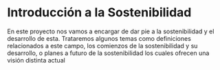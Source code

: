 # Introducción a la Sostenibilidad 
 
En este proyecto nos vamos a encargar de dar pie a la sostenibilidad y el desarrollo de esta. 
Trataremos algunos temas como definiciones relacionados a este campo, los comienzos de la sostenibilidad
y su desarrollo, o planes a futuro de la sostenibilidad los cuales ofrecen una visión distinta actual

